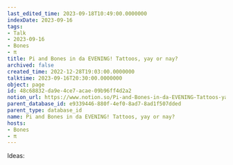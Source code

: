 ```yaml
---
last_edited_time: 2023-09-18T10:49:00.0000000
indexDate: 2023-09-16
tags:
- Talk
- 2023-09-16
- Bones
- π
title: Pi and Bones in da EVENING! Tattoos, yay or nay?
archived: false
created_time: 2022-12-28T19:03:00.0000000
talktime: 2023-09-16T20:30:00.0000000
object: page
id: 48c68832-da9e-4ce7-acae-09b96ff4d2a2
notion_url: https://www.notion.so/Pi-and-Bones-in-da-EVENING-Tattoos-yay-or-nay-48c68832da9e4ce7acae09b96ff4d2a2
parent_database_id: e9339446-880f-4ef0-8ad7-8ad1f507dded
parent_type: database_id
name: Pi and Bones in da EVENING! Tattoos, yay or nay?
hosts:
- Bones
- π
---
```


Ideas:
























